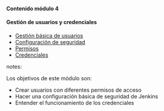 #### Contenido módulo 4

#### Gestión de usuarios y credenciales

* [Gestión básica de usuarios](/#job_types)
* [Configuración de seguridad](/#job_sections)
* [Permisos](/#builds)
* [Credenciales](/#parameterized_jobs)

notes:

Los objetivos de este módulo son:

* Crear usuarios con diferentes permisos de acceso
* Hacer una configuración básica de seguridad de Jenkins
* Entender el funcionamiento de los credenciales